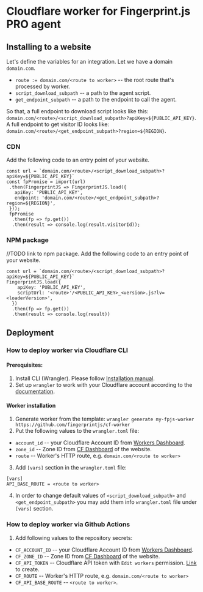 # Cloudflare worker for Fingerprint.js PRO agent

## Installing to a website

Let's define the variables for an integration.
Let we have a domain `domain.com`.
* `route := domain.com/<route to worker>` -- the root route that's processed by worker.
* `script_download_subpath` -- a path to the agent script.
* `get_endpoint_subpath` -- a path to the endpoint to call the agent.

So that, a full endpoint to download script looks like this: `domain.com/<route>/<script_download_subpath>?apiKey=${PUBLIC_API_KEY}`.
A full endpoint to get visitor ID looks like: `domain.com/<route>/<get_endpoint_subpath>?region=${REGION}`.

### CDN
Add the following code to an entry point of your website.
```
const url = `domain.com/<route>/<script_download_subpath>?apiKey=${PUBLIC_API_KEY}`
const fpPromise = import(url)
 .then(FingerprintJS => FingerprintJS.load({
   apiKey: 'PUBLIC_API_KEY',
   endpoint: 'domain.com/<route>/<get_endpoint_subpath>?region=${REGION}',
 }));
 fpPromise
  .then(fp => fp.get())
  .then(result => console.log(result.visitorId));
```


### NPM package
//TODO link to npm package.
Add the following code to an entry point of your website.
```
const url = `domain.com/<route>/<script_download_subpath>?apiKey=${PUBLIC_API_KEY}`
FingerprintJS.load({
    apiKey: 'PUBLIC_API_KEY',
    scriptUrl: '<route>'/<PUBLIC_API_KEY>_<version>.js?lv=<loaderVersion>',
  })
  .then(fp => fp.get())
  .then(result => console.log(result))
```

## Deployment
### How to deploy worker via Cloudflare CLI
#### Prerequisites:
1. Install CLI (Wrangler). Please follow [Installation manual](https://developers.cloudflare.com/workers/cli-wrangler/install-update/).
2. Set up `wrangler` to work with your Cloudflare account according to the [documentation](https://developers.cloudflare.com/workers/cli-wrangler/authentication/).

#### Worker installation
1. Generate worker from the template: `wrangler generate my-fpjs-worker https://github.com/fingerprintjs/cf-worker`
2. Put the following values to the `wrangler.toml` file:
  * `account_id` -- your Cloudflare Account ID from [Workers Dashboard](https://dash.cloudflare.com/?to=/:account/workers).
  * `zone_id` -- Zone ID from [CF Dashboard](https://dash.cloudflare.com/?to=/:account/) of the website.
  * `route` -- Worker's HTTP route, e.g. `domain.com/<route to worker>`
3. Add `[vars]` section in the `wrangler.toml` file:
```
[vars]
API_BASE_ROUTE = <route to worker>
```
4. In order to change default values of `<script_download_subpath>` and `<get_endpoint_subpath>` you may add them info `wrangler.toml` file under `[vars]` section.

### How to deploy worker via Github Actions
1. Add following values to the repository secrets:
 * `CF_ACCOUNT_ID` -- your Cloudflare Account ID from [Workers Dashboard](https://dash.cloudflare.com/?to=/:account/workers).
 * `CF_ZONE_ID` -- Zone ID from [CF Dashboard](https://dash.cloudflare.com/?to=/:account/) of the website.
 * `CF_API_TOKEN` -- Cloudflare API token with `Edit workers` permission. [Link](https://dash.cloudflare.com/profile/api-tokens) to create.
 * `CF_ROUTE` -- Worker's HTTP route, e.g. `domain.com/<route to worker>`
 * `CF_API_BASE_ROUTE` -- `<route to worker>`.


